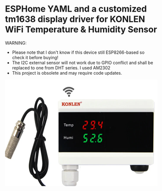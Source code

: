 # ESPHome YAML and a customized tm1638 display driver for KONLEN WiFi Temperature & Humidity Sensor
WARNING:
 - Please note that I don't know if this device still ESP8266-based so check it before buying!
 - The I2C external sensor will not work due to GPIO conflict and shall be replaced to one from DHT series. I used AM2302
 - This project is obsolete and may require code updates.

![](/Screenshot%202024-05-26%20125539.png)
